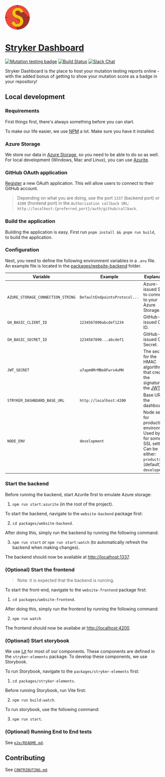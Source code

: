 <img src="https://raw.githubusercontent.com/stryker-mutator/stryker-mutator.github.io/develop/static/images/stryker.svg" alt="Stryker logo" style="width: 80px" />

# [Stryker Dashboard](https://dashboard.stryker-mutator.io/)

[![Mutation testing badge](https://img.shields.io/endpoint?style=flat&url=https%3A%2F%2Fbadge-api.stryker-mutator.io%2Fgithub.com%2Fstryker-mutator%2Fstryker-dashboard%2Fmaster)](https://dashboard.stryker-mutator.io/reports/github.com/stryker-mutator/stryker-dashboard/master)
[![Build Status](https://github.com/stryker-mutator/stryker-dashboard/workflows/CI/badge.svg)](https://github.com/stryker-mutator/stryker-dashboard/actions?workflow=CI)
[![Slack Chat](https://img.shields.io/badge/slack-chat-brightgreen.svg?logo=slack)](https://join.slack.com/t/stryker-mutator/shared_invite/enQtOTUyMTYyNTg1NDQ0LTU4ODNmZDlmN2I3MmEyMTVhYjZlYmJkOThlNTY3NTM1M2QxYmM5YTM3ODQxYmJjY2YyYzllM2RkMmM1NjNjZjM)

Stryker Dashboard is _the_ place to host your mutation testing reports online - with the added bonus of getting to show your mutation score as a badge in your repository!

## Local development

### Requirements

First things first, there's always something before you can start.

To make our life easier, we use [NPM](https://www.npmjs.com/) a lot. Make sure you have it installed.

### Azure Storage

We store our data in [Azure Storage](https://azure.microsoft.com/en-us/free/services/storage/), so you need to be able to do so as well. For local development (Windows, Mac and Linux), you can use [Azurite](https://github.com/Azure/Azurite).

### GitHub OAuth application

[Register](https://github.com/settings/applications/new) a new OAuth application. This will allow users to connect to their GitHub account.

> Depending on what you are doing, use the port `1337` (backend port) or `4200` (frontend port) in the `Authorization callback URL`: `http://localhost:{preferred_port}/auth/github/callback`.

### Build the application

Building the application is easy. First run `pnpm install && pnpm run build`, to build the application.

### Configuration

Next, you need to define the following environment variables in a `.env` file. An example file is located in the [packages/website-backend](./packages/website-backend/.env.example) folder.

| Variable                          | Example                       | Explanation                                                                                                                        | Required |
| --------------------------------- | ----------------------------- | ---------------------------------------------------------------------------------------------------------------------------------- | -------- |
| `AZURE_STORAGE_CONNECTION_STRING` | `DefaultEndpointsProtocol...` | Azure-issued String to connect to your Azure Storage.                                                                              | Yes      |
| `GH_BASIC_CLIENT_ID`              | `1234567890abcdef1234`        | GitHub-issued Client ID.                                                                                                           | Yes      |
| `GH_BASIC_SECRET_ID`              | `1234567890...abcdef1`        | GitHub-issued Client Secret.                                                                                                       | Yes      |
| `JWT_SECRET`                      | `u7apm8MrMBe8Fwrx4uMH`        | The secret for the HMAC algorithm that creates the signature of the [JWT](https://tools.ietf.org/html/rfc7519).                    | Yes      |
| `STRYKER_DASHBOARD_BASE_URL`      | `http://localhost:4200`       | Base URL of the dashboard                                                                                                          | Yes      |
| `NODE_ENV`                        | `development`                 | Node setting for production environment. Used by us for some SSL settings. Can be either: `production` (default) or `development`. | No       |

### Start the backend

Before running the backend, start Azurite first to emulate Azure storage:

1. `npm run start:azurite` (in the root of the project).

To start the backend, navigate to the `website-backend` package first:

2. `cd packages/website-backend`.

After doing this, simply run the backend by running the following command:

3. `npm run start` or `npm run start:watch` (to automatically refresh the backend when making changes).

The backend should now be available at [http://localhost:1337](http://localhost:1337).

### (Optional) Start the frontend

> Note: it is expected that the backend is running.

To start the front-end, navigate to the `website-frontend` package first:

1. `cd packages/website-frontend`.

After doing this, simply run the frontend by running the following command:

2. `npm run watch`

The frontend should now be availabe at [http://localhost:4200](http://localhost:4200).

### (Optional) Start storybook

We use [Lit](https://lit.dev/) for most of our components. These components are defined in the `stryker-elements` package. To develop these components, we use Storybook.

To run Storybook, navigate to the `packages/stryker-elements` first:

1. `cd packages/stryker-elements`.

Before running Storybook, run Vite first:

2. `npm run build:watch`.

To run storybook, use the following command:

3. `npm run start`.

### (Optional) Running End to End tests

See [`e2e/README.md`](./packages/e2e/README.md).

## Contributing

See [`CONTRIBUTING.md`](./CONTRIBUTING.md).
